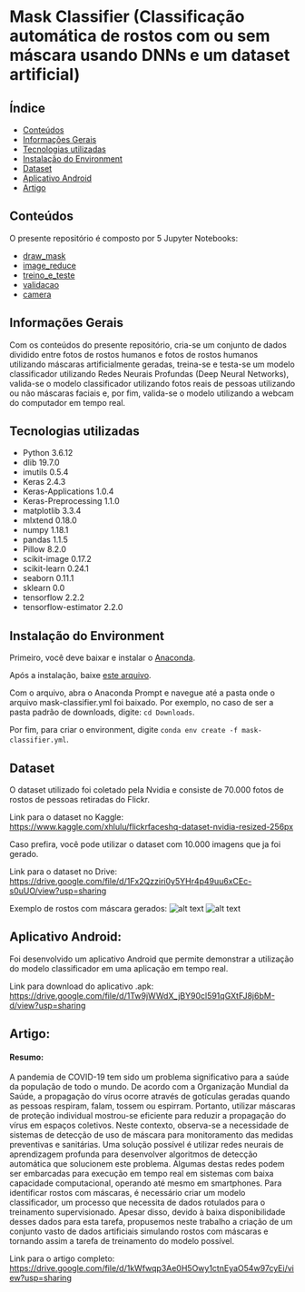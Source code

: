 # Mask Classifier (Classificação automática de rostos com ou sem máscara usando DNNs e um dataset artificial)

## Índice
* [Conteúdos](#conteudos)
* [Informações Gerais](#informações-gerais)
* [Tecnologias utilizadas](#tecnologias-utilizadas)
* [Instalação do Environment](#instalação-do-environment)
* [Dataset](#dataset)
* [Aplicativo Android](#aplicativo-android)
* [Artigo](#artigo)


## Conteúdos

O presente repositório é composto por 5 Jupyter Notebooks: 
* [draw_mask](https://github.com/mask-classifier/mask-classifier/blob/main/draw_mask.ipynb)
* [image_reduce](https://github.com/mask-classifier/mask-classifier/blob/main/image_reduce.ipynb)
* [treino_e_teste](https://github.com/mask-classifier/mask-classifier/blob/main/treino_e_teste.ipynb)
* [validacao](https://github.com/mask-classifier/mask-classifier/blob/main/validacao.ipynb)
* [camera](https://github.com/mask-classifier/mask-classifier/blob/main/camera.ipynb)


## Informações Gerais

Com os conteúdos do presente repositório, cria-se um conjunto de dados dividido entre fotos de rostos humanos e fotos de rostos humanos utilizando máscaras artificialmente geradas, treina-se e testa-se um modelo classificador utilizando Redes Neurais Profundas (Deep Neural Networks), valida-se o modelo classificador utilizando fotos reais de pessoas utilizando ou não máscaras faciais e, por fim, valida-se o modelo utilizando a webcam do computador em tempo real.


## Tecnologias utilizadas
* Python 3.6.12
* dlib 19.7.0
* imutils 0.5.4
* Keras 2.4.3
* Keras-Applications 1.0.4
* Keras-Preprocessing 1.1.0
* matplotlib 3.3.4
* mlxtend 0.18.0
* numpy 1.18.1
* pandas 1.1.5
* Pillow 8.2.0
* scikit-image 0.17.2
* scikit-learn 0.24.1
* seaborn 0.11.1
* sklearn 0.0
* tensorflow 2.2.2
* tensorflow-estimator 2.2.0


## Instalação do Environment

Primeiro, você deve baixar e instalar o [Anaconda](https://www.anaconda.com/products/individual#Downloads).

Após a instalação, baixe [este arquivo](https://github.com/mask-classifier/mask-classifier/blob/main/environment/mask-classifier.yml).

Com o arquivo, abra o Anaconda Prompt e navegue até a pasta onde o arquivo mask-classifier.yml foi baixado. Por exemplo, no caso de ser a pasta padrão de downloads, digite: ```cd Downloads```.

Por fim, para criar o environment, digite ```conda env create -f mask-classifier.yml```.


## Dataset

O dataset utilizado foi coletado pela Nvidia e consiste de 70.000 fotos de rostos de pessoas retiradas do Flickr.

Link para o dataset no Kaggle:
https://www.kaggle.com/xhlulu/flickrfaceshq-dataset-nvidia-resized-256px

Caso prefira, você pode utilizar o dataset com 10.000 imagens que ja foi gerado.

Link para o dataset no Drive:
https://drive.google.com/file/d/1Fx2Qzziri0y5YHr4p49uu6xCEc-s0uUO/view?usp=sharing

Exemplo de rostos com máscara gerados: ![alt text](https://i.imgur.com/MU5PWpZ.jpg) ![alt text](https://i.imgur.com/WmI1acY.jpg)

## Aplicativo Android:
Foi desenvolvido um aplicativo Android que permite demonstrar a utilização do modelo classificador em uma aplicação em tempo real.

Link para download do aplicativo .apk:
https://drive.google.com/file/d/1Tw9jWWdX_jBY90cl591qGXtFJ8j6bM-d/view?usp=sharing


## Artigo:

#### Resumo:  

A pandemia de COVID-19 tem sido um problema significativo para a saúde da população de todo o mundo. De acordo com a Organização Mundial da Saúde, a propagação do vírus ocorre através de gotículas geradas quando as pessoas respiram, falam, tossem ou espirram. Portanto, utilizar máscaras de proteção individual mostrou-se eficiente para reduzir a propagação do vírus em espaços coletivos. Neste contexto, observa-se a necessidade de sistemas de detecção de uso de máscara para monitoramento das medidas preventivas e sanitárias. Uma solução possível é utilizar redes neurais de aprendizagem profunda para desenvolver algoritmos de detecção automática que solucionem este problema. Algumas destas redes podem ser embarcadas para execução em tempo real em sistemas com baixa capacidade computacional, operando até mesmo em smartphones. Para identificar rostos com máscaras, é necessário criar um modelo classificador, um processo que necessita de dados rotulados para o treinamento supervisionado. Apesar disso, devido à baixa disponibilidade desses dados para esta tarefa, propusemos neste trabalho a criação de um conjunto vasto de dados artificiais simulando rostos com máscaras e tornando assim a tarefa de treinamento do modelo possível.

Link para o artigo completo:
https://drive.google.com/file/d/1kWfwqp3Ae0H5Owy1ctnEyaO54w97cyEi/view?usp=sharing
